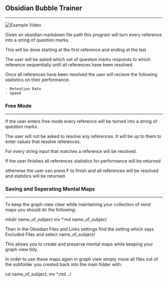 
## Obsidian Bubble Trainer

---

![Example Video](https://imgur.com/vdoI9Gu)



Given an obsidian markdown file path this program will turn every reference into a string of question marks.

This will be done starting at the first reference and ending at the last

The user will be asked which set of question marks responds to which reference sequentially until all references have been resolved.


Once all references have been resolved the user will recieve the following statistics on their performance.

    - Retention Rate
    - Speed


### Free Mode

---

If the user enters free mode every reference will be turned into a string of question marks.

The user will not be asked to resolve any references. It will be up to them to enter values that resolve references.

For every string input that matches a reference will be resolved.

If the user finishes all references statistics for performance will be returned

otherwise the user can press F to finish and all references will be resolved and statstics will be returned.



### Saving and Seperating Mental Maps

---

To keep the graph view clear while maintaining your collection of mind maps you should do the following:

mkdir name_of_subject
mv *.md name_of_subject

Then in the Obsidian Files and Links settings find the setting which says Excluded Files and select name_of_subject/

This allows you to create and preserve mental maps while keeping your graph view tidy.

In order to use these maps again in graph view simply move all files out of the subfolder you created back into the main folder with:

cd name_of_subject; mv *.md ../


